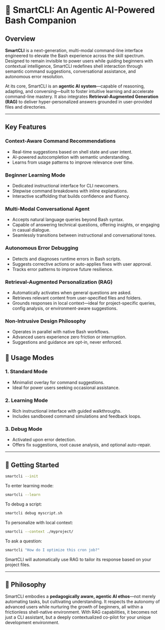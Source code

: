 # 🧠 SmartCLI: An Agentic AI-Powered Bash Companion

## Overview

**SmartCLI** is a next-generation, multi-modal command-line interface engineered to elevate the Bash experience across the skill spectrum. Designed to remain invisible to power users while guiding beginners with contextual intelligence, SmartCLI redefines shell interaction through semantic command suggestions, conversational assistance, and autonomous error resolution.

At its core, SmartCLI is an **agentic AI system**—capable of reasoning, adapting, and conversing—built to foster intuitive learning and accelerate command-line mastery. It also integrates **Retrieval-Augmented Generation (RAG)** to deliver hyper-personalized answers grounded in user-provided files and directories.

---

## Key Features

### Context-Aware Command Recommendations
- Real-time suggestions based on shell state and user intent.
- AI-powered autocompletion with semantic understanding.
- Learns from usage patterns to improve relevance over time.

### Beginner Learning Mode
- Dedicated instructional interface for CLI newcomers.
- Stepwise command breakdowns with inline explanations.
- Interactive scaffolding that builds confidence and fluency.

### Multi-Modal Conversational Agent
- Accepts natural language queries beyond Bash syntax.
- Capable of answering technical questions, offering insights, or engaging in casual dialogue.
- Seamlessly transitions between instructional and conversational tones.

### Autonomous Error Debugging
- Detects and diagnoses runtime errors in Bash scripts.
- Suggests corrective actions or auto-applies fixes with user approval.
- Tracks error patterns to improve future resilience.

### Retrieval-Augmented Personalization (RAG)
- Automatically activates when general questions are asked.
- Retrieves relevant content from user-specified files and folders.
- Grounds responses in local context—ideal for project-specific queries, config analysis, or environment-aware suggestions.

### Non-Intrusive Design Philosophy
- Operates in parallel with native Bash workflows.
- Advanced users experience zero friction or interruption.
- Suggestions and guidance are opt-in, never enforced.


## 🧪 Usage Modes

### 1. **Standard Mode**
- Minimalist overlay for command suggestions.
- Ideal for power users seeking occasional assistance.

### 2. **Learning Mode**
- Rich instructional interface with guided walkthroughs.
- Includes sandboxed command simulations and feedback loops.

### 3. **Debug Mode**
- Activated upon error detection.
- Offers fix suggestions, root cause analysis, and optional auto-repair.

---

## 🚀 Getting Started

```bash
smartcli --init
```

To enter learning mode:

```bash
smartcli --learn
```

To debug a script:

```bash
smartcli debug myscript.sh
```

To personalize with local context:

```bash
smartcli --context ./myproject/
```

To ask a question:

```bash
smartcli "How do I optimize this cron job?"
```

SmartCLI will automatically use RAG to tailor its response based on your project files.

---

## 🧠 Philosophy

SmartCLI embodies a **pedagogically aware, agentic AI ethos**—not merely automating tasks, but cultivating understanding. It respects the autonomy of advanced users while nurturing the growth of beginners, all within a frictionless shell-native environment. With RAG capabilities, it becomes not just a CLI assistant, but a deeply contextualized co-pilot for your unique development environment.
